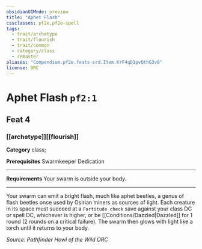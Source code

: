 ```yaml
---
obsidianUIMode: preview
title: "Aphet Flash"
cssclasses: pf2e,pf2e-spell
tags:
  - trait/archetype
  - trait/flourish
  - trait/common
  - category/class
  - remaster
aliases: "Compendium.pf2e.feats-srd.Item.KrF4qD1pvQthG3v8"
license: ORC
---
```

# Aphet Flash `pf2:1`
## Feat 4
### [[archetype]][[flourish]]

**Category** class; 



**Prerequisites** Swarmkeeper Dedication
* * *
**Requirements** Your swarm is outside your body.

* * *

Your swarm can emit a bright flash, much like aphet beetles, a genus of flash beetles once used by Osirian miners as sources of light. Each creature in its space must succeed at a `Fortitude check` save against your class DC or spell DC, whichever is higher, or be [[Conditions/Dazzled|Dazzled]] for 1 round (2 rounds on a critical failure). The swarm then glows with light like a torch until it returns to your body.

*Source: Pathfinder Howl of the Wild*
*ORC*